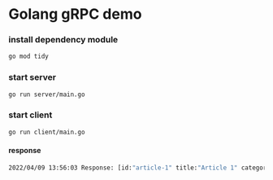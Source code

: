 # Golang gRPC demo

### install dependency module

```bash
go mod tidy
```

### start server

```bash
go run server/main.go
```

### start client

```bash
go run client/main.go
```

#### response

```bash
2022/04/09 13:56:03 Response: [id:"article-1" title:"Article 1" category:{id:1 name:"Go"} tags:"Go" tags:"GoLang" id:"article-2" title:"Article 2" category:{id:2 name:"gRPC"} tags:"grpc"]
```